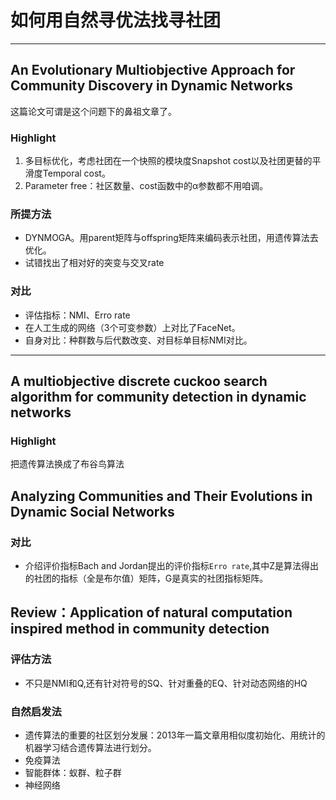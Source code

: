 # 如何用自然寻优法找寻社团

---

## An Evolutionary Multiobjective Approach for Community Discovery in Dynamic Networks

这篇论文可谓是这个问题下的鼻祖文章了。

### Highlight

1. 多目标优化，考虑社团在一个快照的模块度Snapshot cost以及社团更替的平滑度Temporal cost。
2. Parameter free：社区数量、cost函数中的α参数都不用咱调。

### 所提方法

- DYNMOGA。用parent矩阵与offspring矩阵来编码表示社团，用遗传算法去优化。
- 试错找出了相对好的突变与交叉rate

### 对比

- 评估指标：NMI、Erro rate
- 在人工生成的网络（3个可变参数）上对比了FaceNet。
- 自身对比：种群数与后代数改变、对目标单目标NMI对比。

---

## A multiobjective discrete cuckoo search algorithm for community detection in dynamic networks

### Highlight

把遗传算法换成了布谷鸟算法

## Analyzing Communities and Their Evolutions in Dynamic Social Networks

### 对比
- 介绍评价指标Bach and Jordan提出的评价指标`Erro rate`,其中Z是算法得出的社团的指标（全是布尔值）矩阵，G是真实的社团指标矩阵。

## Review：Application of natural computation inspired method in community detection

### 评估方法
- 不只是NMI和Q,还有针对符号的SQ、针对重叠的EQ、针对动态网络的HQ
### 自然启发法
- 遗传算法的重要的社区划分发展：2013年一篇文章用相似度初始化、用统计的机器学习结合遗传算法进行划分。
- 免疫算法
- 智能群体：蚁群、粒子群
- 神经网络
